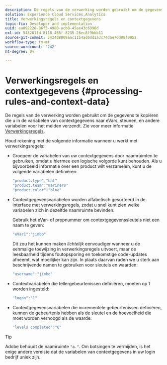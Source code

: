 ```yaml
---
description: De regels van de verwerking worden gebruikt om de gegevens te kopiëren die u in de variabelen van contextgegevens naar eVars, steunen, en andere variabelen voor het melden verzendt.
solution: Experience Cloud Services,Analytics
title: Verwerkingsregels en contextgegevens
topic-fix: Developer and implementation
uuid: ea892228-86f5-4980-acb8-45ae43c6996d
exl-id: 543201fd-8118-485f-8235-26ec8f9bbb11
source-git-commit: 5434d8809aac11b4ad6dd1a3c74dae7dd98f095a
workflow-type: tm+mt
source-wordcount: '242'
ht-degree: 0%

---
```


# Verwerkingsregels en contextgegevens {#processing-rules-and-context-data}

De regels van de verwerking worden gebruikt om de gegevens te kopiëren die u in de variabelen van contextgegevens naar eVars, steunen, en andere variabelen voor het melden verzendt. Zie voor meer informatie [Verwerkingsregels](https://experienceleague.adobe.com/docs/analytics/admin/admin-tools/processing-rules/processing-rules.html).

Houd rekening met de volgende informatie wanneer u werkt met verwerkingsregels:

* Groepeer de variabelen van uw contextgegevens door naamruimten te gebruiken, omdat u hiermee een logische volgorde kunt behouden. Als u bijvoorbeeld informatie over een product wilt verzamelen, kunt u de volgende variabelen definiëren:

   ```js
   "product.type":"hat" 
   "product.team":"mariners" 
   "product.color":"blue"
   ```

* Contextgegevensvariabelen worden alfabetisch gesorteerd in de interface met verwerkingsregels, zodat u snel kunt zien welke variabelen zich in dezelfde naamruimte bevinden.

   Gebruik het eVar- of propnummer om contextgegevenssleutels niet een naam te geven:

   ```js
   "eVar1":"jimbo"
   ```

   Dit zou het kunnen maken *lichtelijk* eenvoudiger wanneer u de eenmalige toewijzing in verwerkingsregels uitvoert, maar de leesbaarheid tijdens foutopsporing en toekomstige code-updates afneemt, wat moeilijker kan zijn. In plaats daarvan raden we u sterk aan beschrijvende namen te gebruiken voor sleutels en waarden:

   ```js
   "username":"jimbo"
   ```

* Contextvariabelen die tellergebeurtenissen definiëren, moeten op 1 worden ingesteld:

   ```js
   "logon":"1"
   ```

* Contextgegevensvariabelen die incrementele gebeurtenissen definiëren, kunnen de gebeurtenis hebben als de sleutel en de hoeveelheid die moet worden verhoogd als de waarde:

   ```js
   "levels completed":"6"
   ```

>[!TIP]
>
>Adobe behoudt de naamruimte `"a."`. Om botsingen te vermijden, is het enige andere vereiste dat de variabelen van contextgegevens in uw login bedrijf uniek zijn.
